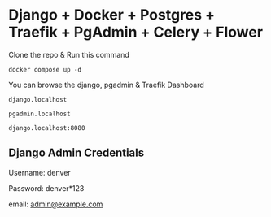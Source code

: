 # Django + Docker + Postgres + Traefik + PgAdmin + Celery + Flower

Clone the repo & Run this command

`docker compose up -d `

You can browse the django, pgadmin & Traefik Dashboard

`django.localhost`

`pgadmin.localhost`

`django.localhost:8080`

## Django Admin Credentials

Username: denver

Password: denver\*123

email: admin@example.com
